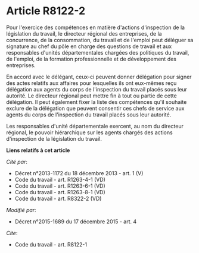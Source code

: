 # Article R8122-2

Pour l'exercice des compétences en matière d'actions d'inspection de la législation du travail, le directeur régional des
entreprises, de la concurrence, de la consommation, du travail et de l'emploi peut déléguer sa signature au chef du pôle en
charge des questions de travail et aux responsables d'unités départementales chargées des politiques du travail, de l'emploi,
de la formation professionnelle et de développement des entreprises. 

En accord avec le délégant, ceux-ci peuvent donner délégation pour signer des actes relatifs aux affaires pour lesquelles ils
ont eux-mêmes reçu délégation aux agents du corps de l'inspection du travail placés sous leur autorité. Le directeur régional
peut mettre fin à tout ou partie de cette délégation. Il peut également fixer la liste des compétences qu'il souhaite exclure
de la délégation que peuvent consentir ces chefs de service aux agents du corps de l'inspection du travail placés sous leur
autorité. 

Les responsables d'unité départementale exercent, au nom du directeur régional, le pouvoir hiérarchique sur les agents
chargés des actions d'inspection de la législation du travail.

**Liens relatifs à cet article**

_Cité par_:

  - Décret n°2013-1172 du 18 décembre 2013 - art. 1 (V)
  - Code du travail - art. R1263-4-1 (VD)
  - Code du travail - art. R1263-6-1 (VD)
  - Code du travail - art. R1263-8-1 (VD)
  - Code du travail - art. R8322-2 (VD)

_Modifié par_:

  - Décret n°2015-1689 du 17 décembre 2015 - art. 4

_Cite_:

  - Code du travail - art. R8122-1
